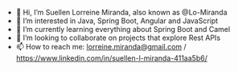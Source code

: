 - 👋 Hi, I’m Suellen Lorreine Miranda, also known as @Lo-Miranda
- 👀 I’m interested in Java, Spring Boot, Angular and JavaScript
- 🌱 I’m currently learning everything about Spring Boot and Camel
- 💞️ I’m looking to collaborate on projects that explore Rest APIs
- 📫 How to reach me: lorreine.miranda@gmail.com / https://www.linkedin.com/in/suellen-l-miranda-411aa5b6/

<!---
Lo-Miranda/Lo-Miranda is a ✨ special ✨ repository because its `README.md` (this file) appears on your GitHub profile.
You can click the Preview link to take a look at your changes.
--->
